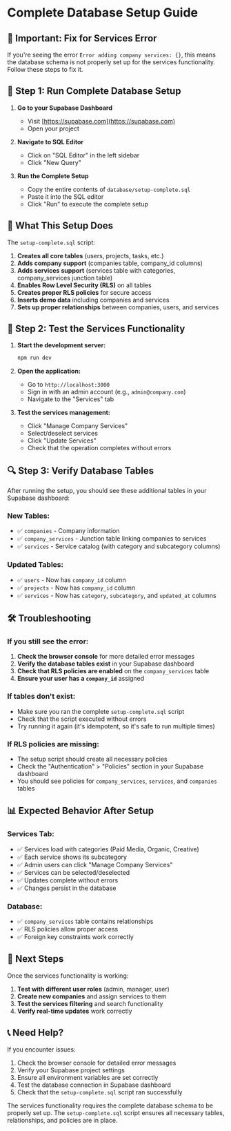 # Complete Database Setup Guide

## 🚨 **Important: Fix for Services Error**

If you're seeing the error `Error adding company services: {}`, this means the database schema is not properly set up for the services functionality. Follow these steps to fix it.

## 🚀 **Step 1: Run Complete Database Setup**

1. **Go to your Supabase Dashboard**
   - Visit [https://supabase.com](https://supabase.com)
   - Open your project

2. **Navigate to SQL Editor**
   - Click on "SQL Editor" in the left sidebar
   - Click "New Query"

3. **Run the Complete Setup**
   - Copy the entire contents of `database/setup-complete.sql`
   - Paste it into the SQL editor
   - Click "Run" to execute the complete setup

## 🔧 **What This Setup Does**

The `setup-complete.sql` script:

1. **Creates all core tables** (users, projects, tasks, etc.)
2. **Adds company support** (companies table, company_id columns)
3. **Adds services support** (services table with categories, company_services junction table)
4. **Enables Row Level Security (RLS)** on all tables
5. **Creates proper RLS policies** for secure access
6. **Inserts demo data** including companies and services
7. **Sets up proper relationships** between companies, users, and services

## 🧪 **Step 2: Test the Services Functionality**

1. **Start the development server:**
   ```bash
   npm run dev
   ```

2. **Open the application:**
   - Go to `http://localhost:3000`
   - Sign in with an admin account (e.g., `admin@company.com`)
   - Navigate to the "Services" tab

3. **Test the services management:**
   - Click "Manage Company Services"
   - Select/deselect services
   - Click "Update Services"
   - Check that the operation completes without errors

## 🔍 **Step 3: Verify Database Tables**

After running the setup, you should see these additional tables in your Supabase dashboard:

### **New Tables:**
- ✅ `companies` - Company information
- ✅ `company_services` - Junction table linking companies to services
- ✅ `services` - Service catalog (with category and subcategory columns)

### **Updated Tables:**
- ✅ `users` - Now has `company_id` column
- ✅ `projects` - Now has `company_id` column
- ✅ `services` - Now has `category`, `subcategory`, and `updated_at` columns

## 🛠️ **Troubleshooting**

### **If you still see the error:**
1. **Check the browser console** for more detailed error messages
2. **Verify the database tables exist** in your Supabase dashboard
3. **Check that RLS policies are enabled** on the `company_services` table
4. **Ensure your user has a `company_id`** assigned

### **If tables don't exist:**
- Make sure you ran the complete `setup-complete.sql` script
- Check that the script executed without errors
- Try running it again (it's idempotent, so it's safe to run multiple times)

### **If RLS policies are missing:**
- The setup script should create all necessary policies
- Check the "Authentication" > "Policies" section in your Supabase dashboard
- You should see policies for `company_services`, `services`, and `companies` tables

## 📊 **Expected Behavior After Setup**

### **Services Tab:**
- ✅ Services load with categories (Paid Media, Organic, Creative)
- ✅ Each service shows its subcategory
- ✅ Admin users can click "Manage Company Services"
- ✅ Services can be selected/deselected
- ✅ Updates complete without errors
- ✅ Changes persist in the database

### **Database:**
- ✅ `company_services` table contains relationships
- ✅ RLS policies allow proper access
- ✅ Foreign key constraints work correctly

## 🎯 **Next Steps**

Once the services functionality is working:

1. **Test with different user roles** (admin, manager, user)
2. **Create new companies** and assign services to them
3. **Test the services filtering** and search functionality
4. **Verify real-time updates** work correctly

## 📞 **Need Help?**

If you encounter issues:

1. Check the browser console for detailed error messages
2. Verify your Supabase project settings
3. Ensure all environment variables are set correctly
4. Test the database connection in Supabase dashboard
5. Check that the `setup-complete.sql` script ran successfully

The services functionality requires the complete database schema to be properly set up. The `setup-complete.sql` script ensures all necessary tables, relationships, and policies are in place. 